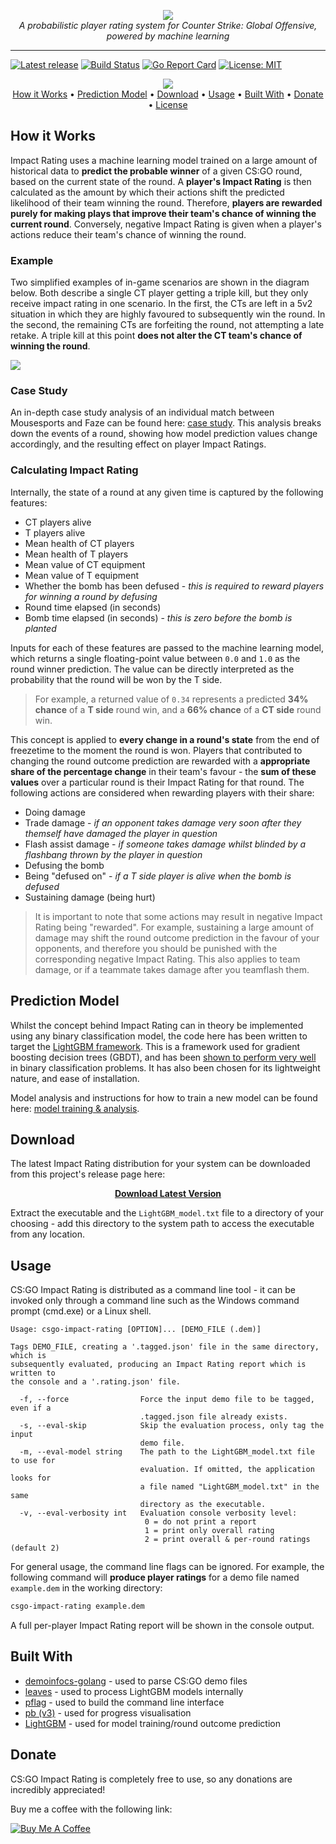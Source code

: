 <p align="center">
  <img src="https://i.imgur.com/78yK1sr.png" />
  <br>
  <i>A probabilistic player rating system for Counter Strike: Global Offensive, powered by machine learning</i>
</p>

---

[![Latest release](https://img.shields.io/github/v/release/Phil-Holland/csgo-impact-rating?label=release&sort=semver)](https://github.com/Phil-Holland/csgo-impact-rating/releases)
[![Build Status](https://travis-ci.org/Phil-Holland/csgo-impact-rating.svg?branch=master)](https://travis-ci.org/Phil-Holland/csgo-impact-rating)
[![Go Report Card](https://goreportcard.com/badge/github.com/Phil-Holland/csgo-impact-rating)](https://goreportcard.com/report/github.com/Phil-Holland/csgo-impact-rating)
[![License: MIT](https://img.shields.io/badge/license-MIT-blue.svg)](LICENSE)

<p align="center">
  <img src="https://i.imgur.com/EBbyDLv.png" />
  <br>
  <a href='#how-it-works'>How it Works</a> • <a href='#prediction-model'>Prediction Model</a> • <a href='#download'>Download</a> • <a href='#usage'>Usage</a> • <a href='#built-with'>Built With</a> • <a href='#donate'>Donate</a> • <a href='#license'>License</a>
</p>

## How it Works

Impact Rating uses a machine learning model trained on a large amount of historical data to **predict the probable winner** of a given CS:GO round, based on the current state of the round. A **player's Impact Rating** is then calculated as the amount by which their actions shift the predicted likelihood of their team winning the round. Therefore, **players are rewarded purely for making plays that improve their team's chance of winning the current round**. Conversely, negative Impact Rating is given when a player's actions reduce their team's chance of winning the round.

### Example

Two simplified examples of in-game scenarios are shown in the diagram below. Both describe a single CT player getting a triple kill, but they only receive impact rating in one scenario. In the first, the CTs are left in a 5v2 situation in which they are highly favoured to subsequently win the round. In the second, the remaining CTs are forfeiting the round, not attempting a late retake. A triple kill at this point **does not alter the CT team's chance of winning the round**.

![](https://i.imgur.com/vEMUxnD.png)

### Case Study

An in-depth case study analysis of an individual match between Mousesports and Faze can be found here: [case study](https://mybinder.org/v2/gh/Phil-Holland/csgo-impact-rating/master?filepath=analysis%2F02-case_study.ipynb). This analysis breaks down the events of a round, showing how model prediction values change accordingly, and the resulting effect on player Impact Ratings.

### Calculating Impact Rating

Internally, the state of a round at any given time is captured by the following features:

- CT players alive
- T players alive
- Mean health of CT players
- Mean health of T players
- Mean value of CT equipment
- Mean value of T equipment
- Whether the bomb has been defused  - *this is required to reward players for winning a round by defusing*
- Round time elapsed (in seconds)
- Bomb time elapsed (in seconds) - *this is zero before the bomb is planted*

Inputs for each of these features are passed to the machine learning model, which returns a single floating-point value between `0.0` and `1.0` as the round winner prediction. The value can be directly interpreted as the probability that the round will be won by the T side. 

> For example, a returned value of `0.34` represents a predicted **34% chance** of a **T side** round win, and a **66% chance** of a **CT side** round win.

This concept is applied to **every change in a round's state** from the end of freezetime to the moment the round is won. Players that contributed to changing the round outcome prediction are rewarded with a **appropriate share of the percentage change** in their team's favour - the **sum of these values** over a particular round is their Impact Rating for that round. The following actions are considered when rewarding players with their share:

- Doing damage
- Trade damage - *if an opponent takes damage very soon after they themself have damaged the player in question*
- Flash assist damage - *if someone takes damage whilst blinded by a flashbang thrown by the player in question*
- Defusing the bomb
- Being "defused on" - *if a T side player is alive when the bomb is defused*
- Sustaining damage (being hurt)

> It is important to note that some actions may result in negative Impact Rating being "rewarded". For example, sustaining a large amount of damage may shift the round outcome prediction in the favour of your opponents, and therefore you should be punished with the corresponding negative Impact Rating. This also applies to team damage, or if a teammate takes damage after you teamflash them.

## Prediction Model

Whilst the concept behind Impact Rating can in theory be implemented using any binary classification model, the code here has been written to target the [LightGBM framework](https://github.com/Microsoft/LightGBM). This is a framework used for gradient boosting decision trees (GBDT), and has been [shown to perform very well](https://github.com/microsoft/LightGBM/blob/master/docs/Experiments.rst) in binary classification problems. It has also been chosen for its lightweight nature, and ease of installation.

Model analysis and instructions for how to train a new model can be found here: [model training & analysis](analysis/README.md).

## Download

The latest Impact Rating distribution for your system can be downloaded from this project's release page here: 

<p align="center">
  <a href="https://github.com/Phil-Holland/csgo-impact-rating/releases/latest">
    <b>Download Latest Version</b>
  </a>
</p>

Extract the executable and the `LightGBM_model.txt` file to a directory of your choosing - add this directory to the system path to access the executable from any location.

## Usage

CS:GO Impact Rating is distributed as a command line tool - it can be invoked only through a command line such as the Windows command prompt (cmd.exe) or a Linux shell.

```
Usage: csgo-impact-rating [OPTION]... [DEMO_FILE (.dem)]

Tags DEMO_FILE, creating a '.tagged.json' file in the same directory, which is
subsequently evaluated, producing an Impact Rating report which is written to
the console and a '.rating.json' file.

  -f, --force                Force the input demo file to be tagged, even if a
                             .tagged.json file already exists.
  -s, --eval-skip            Skip the evaluation process, only tag the input
                             demo file.
  -m, --eval-model string    The path to the LightGBM_model.txt file to use for
                             evaluation. If omitted, the application looks for
                             a file named "LightGBM_model.txt" in the same
                             directory as the executable.
  -v, --eval-verbosity int   Evaluation console verbosity level:
                              0 = do not print a report
                              1 = print only overall rating
                              2 = print overall & per-round ratings (default 2)
```

For general usage, the command line flags can be ignored. For example, the following command will **produce player ratings** for a demo file named `example.dem` in the working directory:

```sh
csgo-impact-rating example.dem
```

A full per-player Impact Rating report will be shown in the console output.

## Built With

- [demoinfocs-golang](https://github.com/markus-wa/demoinfocs-golang) - used to parse CS:GO demo files
- [leaves](https://github.com/dmitryikh/leaves) - used to process LightGBM models internally
- [pflag](https://github.com/spf13/pflag) - used to build the command line interface
- [pb (v3)](https://github.com/cheggaaa/pb) - used for progress visualisation
- [LightGBM](https://github.com/Microsoft/LightGBM) - used for model training/round outcome prediction

## Donate

CS:GO Impact Rating is completely free to use, so any donations are incredibly appreciated! 

Buy me a coffee with the following link:

[![Buy Me A Coffee](https://www.buymeacoffee.com/assets/img/custom_images/orange_img.png)](https://www.buymeacoffee.com/PhilHolland)